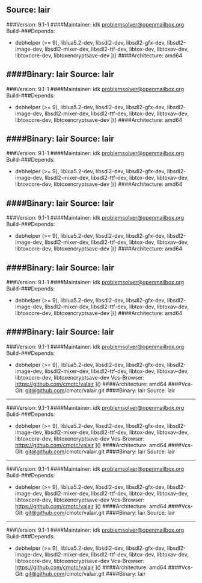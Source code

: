 Source: lair 
------------- 

###Version: 9.1-1
####Maintainer: idk <problemsolver@openmailbox.org>
Build-###Depends:
  * debhelper (>= 9), liblua5.2-dev, libsdl2-dev, libsdl2-gfx-dev, libsdl2-image-dev, libsdl2-mixer-dev, libsdl2-ttf-dev, libtox-dev, libtoxav-dev, libtoxcore-dev, libtoxencryptsave-dev
]()
####Architecture: amd64
####
####Binary: lair
Source: lair 
------------- 

###Version: 9.1-1
####Maintainer: idk <problemsolver@openmailbox.org>
Build-###Depends:
  * debhelper (>= 9), liblua5.2-dev, libsdl2-dev, libsdl2-gfx-dev, libsdl2-image-dev, libsdl2-mixer-dev, libsdl2-ttf-dev, libtox-dev, libtoxav-dev, libtoxcore-dev, libtoxencryptsave-dev
]()
####Architecture: amd64
####
####Binary: lair
Source: lair 
------------- 

###Version: 9.1-1
####Maintainer: idk <problemsolver@openmailbox.org>
Build-###Depends:
  * debhelper (>= 9), liblua5.2-dev, libsdl2-dev, libsdl2-gfx-dev, libsdl2-image-dev, libsdl2-mixer-dev, libsdl2-ttf-dev, libtox-dev, libtoxav-dev, libtoxcore-dev, libtoxencryptsave-dev
]()
####Architecture: amd64
####
####Binary: lair
Source: lair 
------------- 

###Version: 9.1-1
####Maintainer: idk <problemsolver@openmailbox.org>
Build-###Depends:
  * debhelper (>= 9), liblua5.2-dev, libsdl2-dev, libsdl2-gfx-dev, libsdl2-image-dev, libsdl2-mixer-dev, libsdl2-ttf-dev, libtox-dev, libtoxav-dev, libtoxcore-dev, libtoxencryptsave-dev
]()
####Architecture: amd64
####
####Binary: lair
Source: lair 
------------- 

###Version: 9.1-1
####Maintainer: idk <problemsolver@openmailbox.org>
Build-###Depends:
  * debhelper (>= 9), liblua5.2-dev, libsdl2-dev, libsdl2-gfx-dev, libsdl2-image-dev, libsdl2-mixer-dev, libsdl2-ttf-dev, libtox-dev, libtoxav-dev, libtoxcore-dev, libtoxencryptsave-dev
]()
####Architecture: amd64
####
####Binary: lair
Source: lair 
------------- 

###Version: 9.1-1
####Maintainer: idk <problemsolver@openmailbox.org>
Build-###Depends:
  * debhelper (>= 9), liblua5.2-dev, libsdl2-dev, libsdl2-gfx-dev, libsdl2-image-dev, libsdl2-mixer-dev, libsdl2-ttf-dev, libtox-dev, libtoxav-dev, libtoxcore-dev, libtoxencryptsave-dev
Vcs-Browser: https://github.com/cmotc/valair
]()
####Architecture: amd64
####Vcs-Git: git@github.com/cmotc/valair.git
####Binary: lair
Source: lair 
------------- 

###Version: 9.1-1
####Maintainer: idk <problemsolver@openmailbox.org>
Build-###Depends:
  * debhelper (>= 9), liblua5.2-dev, libsdl2-dev, libsdl2-gfx-dev, libsdl2-image-dev, libsdl2-mixer-dev, libsdl2-ttf-dev, libtox-dev, libtoxav-dev, libtoxcore-dev, libtoxencryptsave-dev
Vcs-Browser: https://github.com/cmotc/valair
]()
####Architecture: amd64
####Vcs-Git: git@github.com/cmotc/valair.git
####Binary: lair
Source: lair 
------------- 

###Version: 9.1-1
####Maintainer: idk <problemsolver@openmailbox.org>
Build-###Depends:
  * debhelper (>= 9), liblua5.2-dev, libsdl2-dev, libsdl2-gfx-dev, libsdl2-image-dev, libsdl2-mixer-dev, libsdl2-ttf-dev, libtox-dev, libtoxav-dev, libtoxcore-dev, libtoxencryptsave-dev
Vcs-Browser: https://github.com/cmotc/valair
]()
####Architecture: amd64
####Vcs-Git: git@github.com/cmotc/valair.git
####Binary: lair
Source: lair 
------------- 

###Version: 9.1-1
####Maintainer: idk <problemsolver@openmailbox.org>
Build-###Depends:
  * debhelper (>= 9), liblua5.2-dev, libsdl2-dev, libsdl2-gfx-dev, libsdl2-image-dev, libsdl2-mixer-dev, libsdl2-ttf-dev, libtox-dev, libtoxav-dev, libtoxcore-dev, libtoxencryptsave-dev
Vcs-Browser: https://github.com/cmotc/valair
]()
####Architecture: amd64
####Vcs-Git: git@github.com/cmotc/valair.git
####Binary: lair
